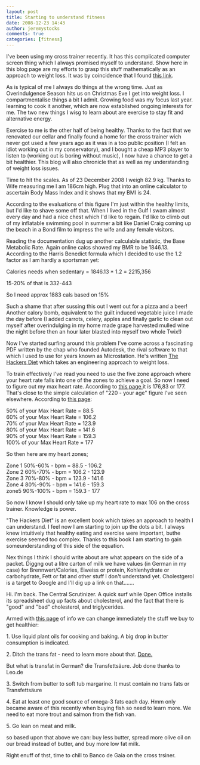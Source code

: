 ```yaml
---
layout: post
title: Starting to understand fitness
date: 2008-12-23 14:43
author: jeremystocks
comments: true
categories: [fitness]
---
```

<p>I've been using my cross trainer recently. It has this complicated computer screen thing which I always promised myself to understand.  Show here in this blog page are my efforts to grasp this stuff mathematically as an approach to weight loss. It was by coincidence that I found <a href="http://jeremy.zawodny.com/blog/archives/006851.html">this link</a>.</p><p>As is typical of me I always do things at the wrong time.  Just as Overindulgence Season hits us on Christmas Eve I get into weight loss. I compartmentalise things a bit I admit. Growing food was my focus last year. learning to cook it another, which are now established ongoing interests for me. The two new things I wisg to learn about are exercise to stay fit and alternative energy. </p><p>Exercise to me is the other half of being healthy. Thanks to the fact that we renovated our cellar and finally found a home for the cross trainer wich never got used a few years ago as it was in a too public position (I felt an idiot working out in my conservatory), and I bought a cheap MP3 player to listen to (working out is boring without music), I now have a chance to get a bit healthier. This blog will also chronicle that as well as my understanding of weight loss issues.</p><p>Time to hit the scales. As of 23 December 2008 I weigh 82.9 kg. Thanks to Wife measuring me I am 186cm high. Plug that into an online calculator to ascertain Body Mass Index and it shows that my BMI is 24. </p><p>According to the evaluations of this figure I'm just within the healthy limits, but I'd like to shave some off that. When I lived in the Gulf I swam almost every day and had a nice chest which I'd like to regain. I'd like to climb out of my inflatable swimming pool in summer a bit like Daniel Craig coming up the beach in a Bond film to impress the wife and any female visitors.</p><p>Reading the documentation dug up another calculable statistic, the Base Metabolic Rate. Again online calcs showed my BMR to be 1846.13. According to the Harris Benedict formula which I decided to use the 1.2 factor as I am hardly a sportsman yet:</p><p>Calories needs when sedentary = 1846.13 * 1.2 = 2215,356</p><p>15-20% of that is 332-443</p><p>So I need approx 1883 cals based on 15%</p><p>Such a shame that after sussing this out I went out for a pizza and a beer! Another calory bomb, equivalent to the guilt induced vegetable juice I made the day before (I added carrots, celery, apples and finally garlic to clean out myself after overindulging in my home made grape harvested mulled wine the night before then an hour later blasted into myself two whole Twix!)</p><p>Now I've started surfing around this problem I've come across a fascinating PDF written by the chap who founded Autodesk, the rival software to that which I used to use for years known as Microstation. He's written <a href="http://www.fourmilab.ch/hackdiet/online/hdo.html">The Hackers Diet</a> which takes an engineering approach to weight loss. </p><p>To train effectively I've read you need to use the five zone approach where your heart rate falls into one of the zones to achieve a goal. So now I need to figure out my max heart rate. According to <a href="http://www.marathon-training-schedule.com/maximum-heart-rate.html">this page </a>it is 176,83 or 177. That's close to the simple calculation of "220 - your age" figure I've seen elsewhere. According to <a href="http://www.howtobefit.com/five-heart-rate-zones.htm">this page</a>:</p><p>50%     of your Max Heart Rate  =   88.5<br />60%     of your Max Heart Rate  =   106.2<br />70%     of your Max Heart Rate  =   123.9<br />80%     of your Max Heart Rate  =   141.6<br />90%     of your Max Heart Rate  =   159.3<br />100%   of your Max Heart Rate   =  177</p><p>So then here are my heart zones;</p><p>Zone 1 50%-60%   - bpm  = 88.5 - 106.2<br />Zone 2 60%-70%   - bpm  = 106.2 - 123.9<br />Zone 3 70%-80%   - bpm  = 123.9 - 141.6<br />Zone 4 80%-90%   - bpm  = 141.6 - 159.3<br />zone5  90%-100% - bpm = 159.3 - 177</p><p>So now I know I should only take up my heart rate to max 106 on the cross trainer. Knowledge is power.</p><p>"The Hackers Diet" is an excellent book which takes an approach to health I can understand. I feel now I am starting to join up the dots a bit. I always knew intuitively that healthy eating and exercise were important, buthe exercise seemed too complex. Thanks to this book I am starting to gain someunderstanding of this side of the equation.</p><p></p><p>Nex things I think I should write about are what appears on the side of a packet.  Diggng out a litre carton of milk we have values (in German in my case) for Brennwert/Calories, Eiweiss or protein, Kohlenhydrate or carbohydrate, Fett or fat and other stuff I don't understand yet. Cholestgerol is a target to Google and I'll dig up a link on that.......</p><p>Hi. I'm back. The Central Scrutinizer. A quick surf while Open Office installs its spreadsheet dug up facts about cholesterol, and the fact that there is "good" and "bad" cholesterol, and triglycerides.</p><p>Armed with <a href="http://www.hsph.harvard.edu/nutritionsource/what-should-you-eat/fats-and-cholesterol/">this page</a> of info we can change immediately the stuff we buy to get healthier:</p><p>1. Use liquid plant oils for cooking and baking. A big drop in butter consumption is indicated.</p><p>2. Ditch the trans fat - need to learn more about that. <a href="http://www.hsph.harvard.edu/nutritionsource/nutrition-news/transfats/index.html">Done.</a></p><p>But what is transfat in German? die Transfettsäure. Job done thanks to Leo.de</p><p>3. Switch from butter to soft tub margarine. It must contain no trans fats or Transfettsäure</p><p>4. Eat at least one good source of omega-3 fats each day. Hmm only became aware of this recently when buying fish so need to learn more. We need to eat more trout and salmon from the fish van.</p><p>5. Go lean on meat and milk. </p><p>so based upon that above we can: buy less butter, spread more olive oil on our bread instead of butter, and buy more low fat milk. </p><p>Right enuff of thst, time to chill to Banco de Gaia on the cross trsiner. </p><p><br /><br /><br /></p>
